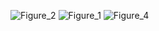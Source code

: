 ![Figure_2](https://github.com/user-attachments/assets/8a6daaa2-1c06-4fad-8535-118152ab2de8)
![Figure_1](https://github.com/user-attachments/assets/3442c942-472b-4465-af5a-7565ae3fcbab)
![Figure_4](https://github.com/user-attachments/assets/c9e0a7ef-d443-4089-99b7-4f29b0ab5996)

